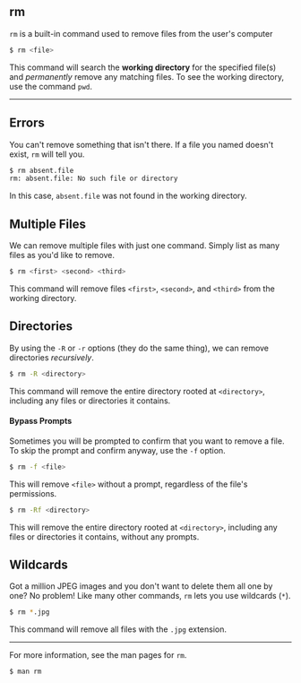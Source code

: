 rm
-----

`rm` is a built-in command used to remove files from the user's computer

~~~ bash
$ rm <file>
~~~

This command will search the **working directory** for the specified file(s) and *permanently*
remove any matching files. To see the working directory, use the command `pwd`.

---

Errors
-----

You can't remove something that isn't there. If a file you named doesn't exist, `rm` will tell you.

~~~ bash
$ rm absent.file
rm: absent.file: No such file or directory
~~~

In this case, `absent.file` was not found in the working directory.

Multiple Files
-----

We can remove multiple files with just one command. Simply list as many files as you'd like
to remove.

~~~ bash
$ rm <first> <second> <third>
~~~

This command will remove files `<first>`, `<second>`, and `<third>` from the working directory.

Directories
-----

By using the `-R` or `-r` options (they do the same thing), we can remove directories
*recursively*.

~~~ bash
$ rm -R <directory>
~~~

This command will remove the entire directory rooted at `<directory>`, including any files
or directories it contains.

#### Bypass Prompts

Sometimes you will be prompted to confirm that you want to remove a file. To skip the prompt
and confirm anyway, use the `-f` option.

~~~ bash
$ rm -f <file>
~~~

This will remove `<file>` without a prompt, regardless of the file's permissions.

~~~ bash
$ rm -Rf <directory>
~~~

This will remove the entire directory rooted at `<directory>`, including any files or directories
it contains, without any prompts.

Wildcards
-----

Got a million JPEG images and you don't want to delete them all one by one?
No problem! Like many other commands, `rm` lets you use wildcards (`*`).

~~~ bash
$ rm *.jpg
~~~

This command will remove all files with the `.jpg` extension.

---

For more information, see the man pages for `rm`.

~~~ bash
$ man rm
~~~
